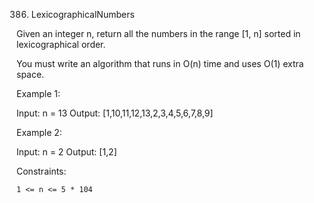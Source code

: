 386. LexicographicalNumbers

Given an integer n, return all the numbers in the range [1, n] sorted in lexicographical order.

You must write an algorithm that runs in O(n) time and uses O(1) extra space. 

Example 1:

Input: n = 13
Output: [1,10,11,12,13,2,3,4,5,6,7,8,9]

Example 2:

Input: n = 2
Output: [1,2]

Constraints:

    1 <= n <= 5 * 104
